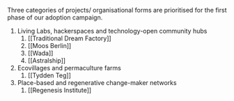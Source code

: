 Three categories of projects/ organisational forms are prioritised for the first phase of our adoption campaign. 

1. Living Labs, hackerspaces and technology-open community hubs
	1. [[Traditional Dream Factory]]
	2. [[Moos Berlin]]
	3. [[Wada]]
	4. [[Astralship]]
2. Ecovillages and permaculture farms
	1. [[Tydden Teg]]
3. Place-based and regenerative change-maker networks 
	1. [[Regenesis Institute]]

